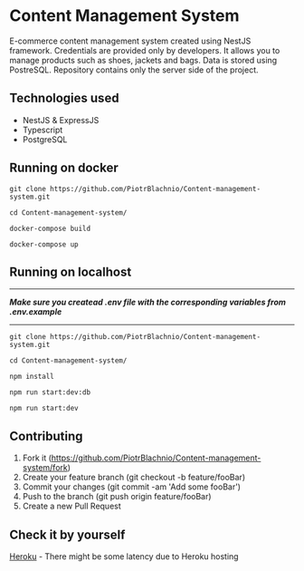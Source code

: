 # Content Management System
E-commerce content management system created using NestJS framework. Credentials are provided only by developers. It allows you to manage products such as shoes, jackets and bags. Data is stored using PostreSQL. Repository contains only the server side of the project.

## Technologies used
* NestJS & ExpressJS
* Typescript
* PostgreSQL

## Running on docker
```
git clone https://github.com/PiotrBlachnio/Content-management-system.git
```

```
cd Content-management-system/
```

```
docker-compose build
```

```
docker-compose up
```
## Running on localhost
****
**_Make sure you createad .env file with the corresponding variables from .env.example_**

****

```
git clone https://github.com/PiotrBlachnio/Content-management-system.git
```

```
cd Content-management-system/
```

```
npm install
```

```
npm run start:dev:db
```

```
npm run start:dev
```

## Contributing
1. Fork it (https://github.com/PiotrBlachnio/Content-management-system/fork)
1. Create your feature branch (git checkout -b feature/fooBar)
1. Commit your changes (git commit -am 'Add some fooBar')
1. Push to the branch (git push origin feature/fooBar)
1. Create a new Pull Request

## Check it by yourself
[Heroku](https://cms-server-host.herokuapp.com/) - There might be some latency due to Heroku hosting
